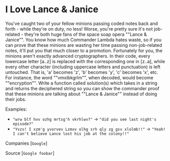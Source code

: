 I Love Lance & Janice
=====================
You've caught two of your fellow minions passing coded notes back and forth - while they're on duty, no less! Worse, you're pretty sure it's not job-related - they're both huge fans of the space soap opera ""Lance & Janice"". You know how much Commander Lambda hates waste, so if you can prove that these minions are wasting her time passing non-job-related notes, it'll put you that much closer to a promotion. 
Fortunately for you, the minions aren't exactly advanced cryptographers. In their code, every lowercase letter [a..z] is replaced with the corresponding one in [z..a], while every other character (including uppercase letters and punctuation) is left untouched.  That is, 'a' becomes 'z', 'b' becomes 'y', 'c' becomes 'x', etc.  For instance, the word ""vmxibkgrlm"", when decoded, would become ""encryption"".
Write a function called solution(s) which takes in a string and returns the deciphered string so you can show the commander proof that these minions are talking about ""Lance & Janice"" instead of doing their jobs.

Examples:
- `"wrw blf hvv ozhg mrtsg'h vkrhlwv?"` -> `"did you see last night's episode?"`
- `"Yvzs! I xzm'g yvorvev Lzmxv olhg srh qly zg gsv xlolmb!!"` -> `"Yeah! I can't believe Lance lost his job at the colony!!"`

Companies [`Google`]

Source [`Google foobar`]
